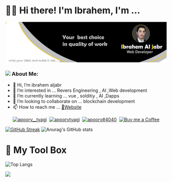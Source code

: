 
# 👋🏼 Hi there! I'm Ibrahem, I'm ...

<img src="1641410884400.jpeg">


### <img src="https://github.com/TheDudeThatCode/TheDudeThatCode/blob/master/Assets/Developer.gif" width="45px"> About Me:

- 👋 Hi, I’m ibrahem aljabr 
- 👀 I’m interested in ... Revers Engineering , AI ,Web development 
- 🌱 I’m currently learning ... vue , solditiy , AI ,Dapps 
- 💞️ I’m looking to collaborate on ... blockchain development
- 📫 How to reach me ...  [💜Website](https://www.ibrahem.org)

<p align="center">
<a href="https://twitter.com/@IQ_ALD
" target="blank"><img align="center" src="https://cdn.jsdelivr.net/npm/simple-icons@3.0.1/icons/twitter.svg" alt="apoorv__tyagi" height="30" width="30" /></a>&nbsp;
<a href="https://linkedin.com/in/iqald" target="blank"><img align="center" src="https://cdn.jsdelivr.net/npm/simple-icons@3.0.1/icons/linkedin.svg" alt="apoorvtyagi" height="30" width="30" /></a>&nbsp;
<a href="http://discord.com/users/ibopro#2033" target="blank"><img align="center" src="https://cdn.jsdelivr.net/npm/simple-icons@3.0.1/icons/discord.svg" alt="apoorv#4040" height="40" width="30" /></a>&nbsp;
<a href="https://www.buymeacoffee.com/ibrah3m"><img align="center" alt="Buy me a Coffee" width="30px" src="https://cdn.jsdelivr.net/npm/simple-icons@3.0.1/icons/buymeacoffee.svg" /></a>
</p>

[![GitHub Streak](https://github-readme-streak-stats.herokuapp.com/?user=ibrah3m)](https://git.io/streak-stats)
![Anurag's GitHub stats](https://github-readme-stats.vercel.app/api?username=ibrah3m&show_icons=true&theme=highcontrast)

# 🧰 My Tool Box
![Top Langs](https://github-readme-stats.vercel.app/api/top-langs/?username=ibrah3m&langs_count=10&layout=compact)



  


<a href="https://www.buymeacoffee.com/ibrah3m"><img src="https://img.buymeacoffee.com/button-api/?text=Buy me a coffee&emoji=&slug=ibrah3m&button_colour=FFDD00&font_colour=000000&font_family=Cookie&outline_colour=000000&coffee_colour=ffffff" /></a>


